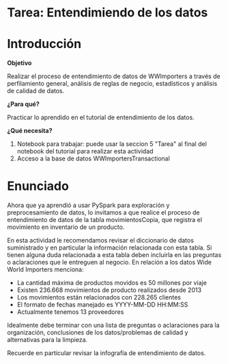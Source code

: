 # Tarea: Entendimiendo de los datos

# Introducción

**Objetivo**

Realizar el proceso de entendimiento de datos de WWImporters a través de perfilamiento general, análisis de reglas de negocio, estadísticos y análisis de calidad de datos.

**¿Para qué?**

Practicar lo aprendido en el tutorial de entendimiento de los datos.

**¿Qué necesita?**

1. Notebook para trabajar: puede usar la seccion 5 "Tarea" al final del notebook del tutorial para realizar esta actividad
2. Acceso a la base de datos WWImportersTransactional

# Enunciado

Ahora que ya aprendió a usar PySpark para exploración y preprocesamiento de datos, lo invitamos a que realice el proceso de entendimiento de datos de la tabla movimientosCopia, que registra el movimiento en inventario de un producto. 

En esta actividad le recomendamos revisar el diccionario de datos suministrado y en particular la información relacionada con esta tabla. Si tienen alguna duda relacionada a esta tabla deben incluirla en las preguntas o aclaraciones que le entreguen al negocio. En relación a los datos Wide World Importers menciona:

- La cantidad máxima de productos movidos es 50 millones por viaje
- Existen 236.668 movimientos de producto realizados desde 2013
- Los movimientos están relacionados con 228.265 clientes
- El formato de fechas manejado es YYYY-MM-DD HH:MM:SS
- Actualmente tenemos 13 proveedores 

Idealmente debe terminar con una lista de preguntas o aclaraciones para la organización, conclusiones de los datos/problemas de calidad y alternativas para la limpieza.

Recuerde en particular revisar la infografía de entendimiento de datos.
